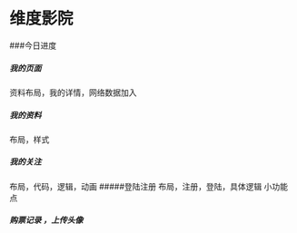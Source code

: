 # 维度影院
###今日进度
##### 我的页面
资料布局，我的详情，网络数据加入
##### 我的资料
布局，样式
##### 我的关注
布局，代码，逻辑，动画
#####登陆注册
布局，注册，登陆，具体逻辑
小功能点
##### 购票记录 ，上传头像

